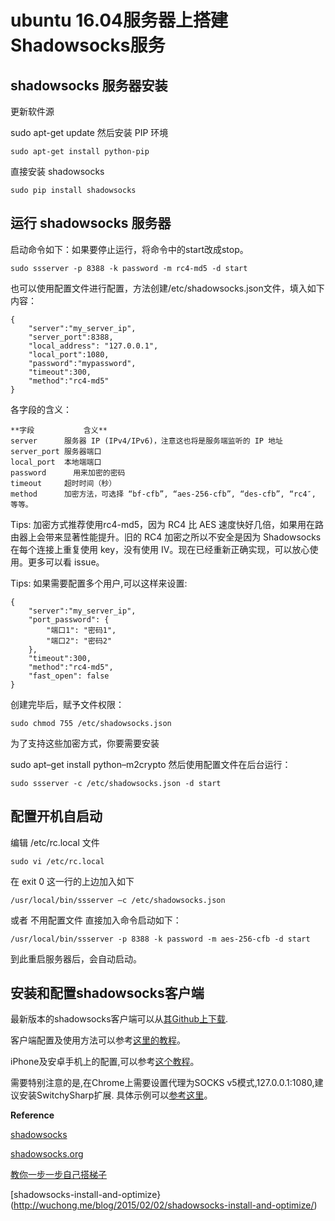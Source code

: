 # ubuntu 16.04服务器上搭建Shadowsocks服务

## shadowsocks 服务器安装

更新软件源

sudo apt-get update
然后安装 PIP 环境

`sudo apt-get install python-pip`

直接安装 shadowsocks

`sudo pip install shadowsocks`

## 运行 shadowsocks 服务器

启动命令如下：如果要停止运行，将命令中的start改成stop。

`sudo ssserver -p 8388 -k password -m rc4-md5 -d start`

也可以使用配置文件进行配置，方法创建/etc/shadowsocks.json文件，填入如下内容：
```
{
    "server":"my_server_ip",
    "server_port":8388,
    "local_address": "127.0.0.1",
    "local_port":1080,
    "password":"mypassword",
    "timeout":300,
    "method":"rc4-md5"
}
```
各字段的含义：
```
**字段	       含义**
server	    服务器 IP (IPv4/IPv6)，注意这也将是服务端监听的 IP 地址
server_port	服务器端口
local_port	本地端端口
password	  用来加密的密码
timeout	    超时时间（秒）
method	    加密方法，可选择 “bf-cfb”, “aes-256-cfb”, “des-cfb”, “rc4″, 等等。
```
Tips: 加密方式推荐使用rc4-md5，因为 RC4 比 AES 速度快好几倍，如果用在路由器上会带来显著性能提升。旧的 RC4 加密之所以不安全是因为 Shadowsocks 在每个连接上重复使用 key，没有使用 IV。现在已经重新正确实现，可以放心使用。更多可以看 issue。

Tips: 如果需要配置多个用户,可以这样来设置:
```
{
    "server":"my_server_ip",
    "port_password": {
        "端口1": "密码1",
        "端口2": "密码2"
    },
    "timeout":300,
    "method":"rc4-md5",
    "fast_open": false
}
```
创建完毕后，赋予文件权限：

`sudo chmod 755 /etc/shadowsocks.json`

为了支持这些加密方式，你要需要安装

sudo apt–get install python–m2crypto
然后使用配置文件在后台运行：

`sudo ssserver -c /etc/shadowsocks.json -d start`

## 配置开机自启动

编辑 /etc/rc.local 文件

`sudo vi /etc/rc.local`

在 exit 0 这一行的上边加入如下

`/usr/local/bin/ssserver –c /etc/shadowsocks.json`

或者 不用配置文件 直接加入命令启动如下：

`/usr/local/bin/ssserver -p 8388 -k password -m aes-256-cfb -d start`

到此重启服务器后，会自动启动。

## 安装和配置shadowsocks客户端

最新版本的shadowsocks客户端可以从[其Github上下载](https://github.com/shadowsocks/shadowsocks/wiki/Shadowsocks-使用说明).

客户端配置及使用方法可以参考[这里的教程](http://www.ishadowsocks.org/)。

iPhone及安卓手机上的配置,可以参考[这个教程](http://www.jianshu.com/p/08ba65d1f91a)。

需要特别注意的是,在Chrome上需要设置代理为SOCKS v5模式,127.0.0.1:1080,建议安装SwitchySharp扩展. 具体示例可以[参考这里](http://shadowkong.com/archives/1802)。

**Reference**

[shadowsocks](https://github.com/shadowsocks/shadowsocks)

[shadowsocks.org](https://shadowsocks.org/)

[教你一步一步自己搭梯子](https://www.douban.com/note/534175318/)

[shadowsocks-install-and-optimize}(http://wuchong.me/blog/2015/02/02/shadowsocks-install-and-optimize/)


